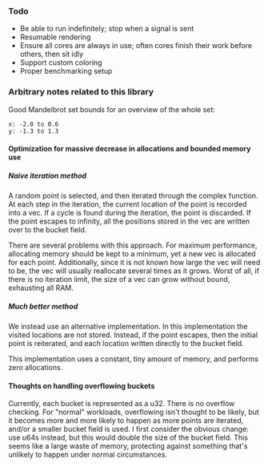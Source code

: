 ### Todo

* Be able to run indefinitely; stop when a signal is sent
* Resumable rendering
* Ensure all cores are always in use; often cores finish their work before others, then sit idly
* Support custom coloring
* Proper benchmarking setup

### Arbitrary notes related to this library

Good Mandelbrot set bounds for an overview of the whole set:

```
x: -2.0 to 0.6
y: -1.3 to 1.3
```

#### Optimization for massive decrease in allocations and bounded memory use

##### Naive iteration method

A random point is selected, and then iterated through the complex function. At each step in the iteration, the current location of the point is recorded into a vec. If a cycle is found during the iteration, the point is discarded. If the point escapes to infinity, all the positions stored in the vec are written over to the bucket field.

There are several problems with this approach. For maximum performance, allocating memory should be kept to a minimum, yet a new vec is allocated for each point. Additionally, since it is not known how large the vec will need to be, the vec will usually reallocate several times as it grows. Worst of all, if there is no iteration limit, the size of a vec can grow without bound, exhausting all RAM.

##### Much better method

We instead use an alternative implementation. In this implementation the visited locations are not stored. Instead, if the point escapes, then the initial point is reiterated, and each location written directly to the bucket field.

This implementation uses a constant, tiny amount of memory, and performs zero allocations.

#### Thoughts on handling overflowing buckets

Currently, each bucket is represented as a u32. There is no overflow checking. For "normal" workloads, overflowing isn't thought to be likely, but it becomes more and more likely to happen as more points are iterated, and/or a smaller bucket field is used. I first consider the obvious change: use u64s instead, but this would double the size of the bucket field. This seems like a large waste of memory, protecting against something that's unlikely to happen under normal circumstances.

